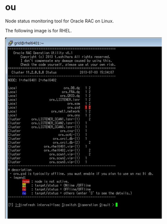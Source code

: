 ou
==

Node status monitoring tool for Oracle RAC on Linux.

The following image is for RHEL. 

![ou_for_RHEL](/ou.JPG)
